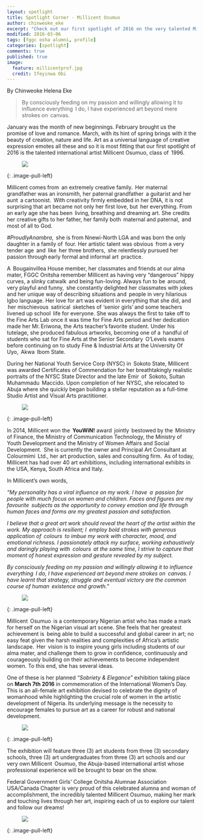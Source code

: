 ```yaml
---
layout: spotlight
title: Spotlight Corner - Millicent Osumuo
author: chinweoke_eke
excerpt: "Check out our first spotlight of 2016 on the very talented Millicent Osumuo, Class of '96."
modified: 2016-03-06
tags: [fggc osha alumni, profile]
categories: [spotlight]
comments: true
published: true
image:
  feature: millicentprof.jpg
  credit: Ifeyinwa Obi
---
```

By Chinweoke Helena Eke

> By consciously feeding on my passion and willingly allowing it to influence everything  I do, I have experienced art beyond mere strokes on  canvas. 

January was the month of new beginnings. February brought us the promise of love and romance. March, with its hint of spring brings with it the beauty of creation, nature and life. Art as a universal language of creative expression emotes all these and so it is most fitting that our first spotlight of 2016 is the talented international artist Millicent Osumuo, class of  1996.

<figure>
<a href="{{ site.url }}/images/millicent/millicentart.jpg"><img src="{{ site.url }}/images/millicent/millicentart.jpg"></a>
</figure>
{: .image-pull-left}

Millicent comes from  an extremely creative family.  Her maternal grandfather was an ironsmith, her paternal grandfather  a  guitarist and her aunt  a  cartoonist.  With creativity firmly embedded in her DNA, it is not surprising that art became not only her first love, but  her everything. 
From an early age she has been  living, breathing and dreaming art. She credits her creative gifts to her father, her family both  maternal and paternal,  and most of all to God. 

*#ProudlyAnambra*,  she is from Nnewi-North LGA and was born the only daughter in a family of  four. Her artistic talent was obvious  from a very tender age  and  like  her three brothers,  she relentlessly pursued her passion through early  formal and informal art  practice.   

A  Bougainvillea House member, her classmates and friends at our alma mater, FGGC Onitsha remember Millicent as having very “dangerous” hippy curves, a slinky catwalk  and being fun-loving. Always fun to be  around, very playful and funny,  she constantly delighted her classmates with jokes and her unique way of describing situations and  people in very hilarious Igbo language. 
Her love for art was evident in everything that she did, and  her mischievous  satirical  sketches  of ‘senior girls' and some teachers livened up school  life for everyone. She was always the first to take off to the Fine Arts Lab once it was time for Fine Arts period and her dedication made her Mr. Eriwona, the Arts teacher’s favorite  student. 
Under his tutelage, she produced fabulous artworks, becoming one of a  handful of students who sat for Fine Arts at the Senior Secondary  O’Levels exams before continuing on to study Fine & Industrial Arts at the University Of  Uyo,  Akwa  Ibom State.      

During her National Youth Service Corp (NYSC) in  Sokoto State, Millicent was awarded Certificates of Commendation for her breathtakingly realistic portraits of the NYSC State Director and the late Emir  of  Sokoto, Sultan Muhammadu  Maccido. Upon completion of her NYSC, she relocated to Abuja where she quickly began building a stellar reputation as a full-time Studio Artist and Visual Arts practitioner.  
<figure>
<a href="{{ site.url }}/images/millicent/millicentatwork2.jpg"><img src="{{ site.url }}/images/millicent/millicentatwork2.jpg"></a>
</figure>
{: .image-pull-left}

In 2014, Millicent won the  **YouWiN!** award  jointly  bestowed by the  Ministry of Finance, the Ministry of Communication Technology, the Ministry of Youth Development and the Ministry of Women Affairs and Social Development.  She is currently the owner and Principal Art Consultant at  Colourmimi  Ltd., her art production, sales and consulting firm. 
As of today, Millicent has had over 40 art exhibitions, including international exhibits in the USA, Kenya, South Africa and Italy.  

In Millicent’s own words, 

*“My personality has a viral influence on my work. I have  a  passion for people with much focus on women and children.*
*Faces and figures are my  favourite  subjects as the opportunity to convey emotion and life through human faces and forms are my greatest passion and satisfaction.* 

*I believe that a great art work should reveal the heart of the artist within the work.* 
*My approach is resilient; I  employ bold strokes with generous application of  colours  to imbue my work with character, mood, and emotional richness.* 
*I passionately attack my surface, working exhaustively and daringly playing with  colours  at the same time, I strive to capture that moment of honest expression and gesture revealed by my subject.* 

*By consciously feeding on my passion and willingly allowing it to influence everything  I do, I have experienced art beyond mere strokes on  canvas.* 
*I have learnt that strategy, struggle and eventual victory are the common course of human  existence and growth.”* 

<figure>
<a href="{{ site.url }}/images/millicent/millicentatwork.jpg"><img src="{{ site.url }}/images/millicent/millicentatwork.jpg"></a>
</figure>
{: .image-pull-left}

Millicent  Osumuo  is a contemporary Nigerian artist who has made a mark for herself on the Nigerian visual art scene.  She feels that her greatest achievement is  being able to build a successful and global career in art; no easy feat given the harsh realities and complexities of Africa’s artistic landscape.  Her  vision is to inspire young girls including students of our alma mater, and challenge them to grow in confidence, continuously and courageously building on their achievements to become independent women. To this end, she has several ideas.

One of these is her planned *“Sobriety & Elegance”* exhibition taking place on **March 7th 2016** in commemoration of the International Women’s Day. This is an all-female art exhibition devised to celebrate the dignity of womanhood while highlighting the crucial role of women in the artistic development of Nigeria. 
Its underlying message is the necessity to encourage females to pursue art as a career for robust and national development. 

<figure>
<a href="{{ site.url }}/images/millicent/millicentexhibit.jpg"><img src="{{ site.url }}/images/millicent/millicentexhibit.jpg"></a>
</figure>
{: .image-pull-left}

The exhibition will feature three (3) art students from three (3) secondary schools, three (3) art undergraduates from three (3) art schools and our very own Millicent  Osumuo, the Abuja-based international artist whose professional experience will be brought to bear on the show. 

Federal Government Girls' College Onitsha Alumnae Association USA/Canada Chapter is very proud of this celebrated alumna and woman of accomplishment, the incredibly talented Millicent Osumuo, making her mark and touching lives through her art, inspiring each of us to explore our talent and follow our dreams!

<figure>
<a href="{{ site.url }}/images/millicent/millicentpose.jpg"><img src="{{ site.url }}/images/millicent/millicentpose.jpg"></a>
</figure>
{: .image-pull-left}
